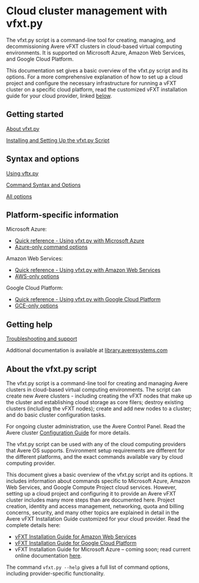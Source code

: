 # Cloud cluster management with vfxt.py

The vfxt.py script is a command-line tool for creating, managing, and decommissioning Avere vFXT clusters in cloud-based virtual computing environments. It is supported on Microsoft Azure, Amazon Web Services, and Google Cloud Platform.

This documentation set gives a basic overview of the vfxt.py script and its options. For a more comprehensive explanation of how to set up a cloud project and configure the necessary infrastructure for running a vFXT cluster on a specific cloud platform, read the customized vFXT installation guide for your cloud provider, linked [below](#guides).

## Getting started

[About vfxt.py](about_vfxt_py.md)

[Installing and Setting Up the vfxt.py Script](installation.md)


## Syntax and options

[Using vftx.py](using_vfxt_py.md)

[Command Syntax and Options](syntax.md)

[All options](all_options.md)

## Platform-specific information

Microsoft Azure: 
* [Quick reference - Using vfxt.py with Microsoft Azure](azure_reference.md)
* [Azure-only command options](azure_options.md)

Amazon Web Services: 

* [Quick reference - Using vfxt.py with Amazon Web Services](aws_reference.md)
* [AWS-only options](aws_options.md)

Google Cloud Platform: 

* [Quick reference - Using vfxt.py with Google Cloud Platform](gce_reference.md)
* [GCE-only options](gce_options.md)

## Getting help

[Troubleshooting and support](troubleshooting.md)

Additional documentation is available at [library.averesystems.com](<http://library.averesystems.com/>) 

## About the vfxt.py script

The vfxt.py script is a command-line tool for creating and managing Avere clusters in cloud-based virtual computing environments. The script can create new Avere clusters - including creating the vFXT nodes that make up the cluster and establishing cloud storage as core filers; destroy existing clusters (including the vFXT nodes); create and add new nodes to a cluster; and do basic cluster configuration tasks. 

For ongoing cluster administration, use the Avere Control Panel. Read the Avere cluster [Configuration Guide](<http://library.averesystems.com/#operations>) for more details. 

The vfxt.py script can be used with any of the cloud computing providers that Avere OS supports. Environment setup requirements are different for the different platforms, and the exact commands available vary by cloud computing provider.

<a name="guides"></a>This document gives a basic overview of the vfxt.py script and its options. It includes information about commands specific to Microsoft Azure, Amazon Web Services, and Google Compute Project cloud services. However, setting up a cloud project and configuring it to provide an Avere vFXT cluster includes many more steps than are documented here. Project creation, identity and access management, networking, quota and billing concerns, security, and many other topics are explained in detail in the Avere vFXT Installation Guide customized for your cloud provider. Read the complete details here: 

* [vFXT Installation Guide for Amazon Web Services](<http://library.averesystems.com/#vfxt>) 
* [vFXT Installation Guide for Google Cloud Platform](<http://library.averesystems.com/#vfxt>)
* vFXT Installation Guide for Microsoft Azure – coming soon; read current online documentation [here](<http://aka.ms/averedocs>). 

The command `vfxt.py --help` gives a full list of command options, including provider-specific functionality. 

